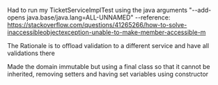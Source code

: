 Had to run my TicketServiceImplTest using the java arguments "--add-opens java.base/java.lang=ALL-UNNAMED"
--reference: https://stackoverflow.com/questions/41265266/how-to-solve-inaccessibleobjectexception-unable-to-make-member-accessible-m

The Rationale is to offload validation to a different service and have all validations there

Made the domain immutable but using a final class so that it cannot be inherited, removing setters and having set variables using constructor
